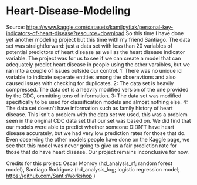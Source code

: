 # Heart-Disease-Modeling
Source: https://www.kaggle.com/datasets/kamilpytlak/personal-key-indicators-of-heart-disease?resource=download
So this time I have done yet another modeling project but this time with my friend Santiago. The data set was straightforward: just
a data set with less than 20 variables of potential predictors of heart disease as well as the heart disease indicator variable.
The project was for us to see if we can create a model that can adequately predict heart disease in people using the other varaibles, but
we ran into a couple of issues outside our control. 1: There was no unique id variable to indicate seperate entities among the obseravtions
and also caused issues with checking for duplicates. 2: The data set is heavily compressed. The data set is a heavily modified version of the 
one provided by the CDC, ommitting tons of information. 3: The data set was modified specifically to be used for classification models and 
almost nothing else. 4: The data set doesn't have information such as family history of heart disease. This isn't a problem with the data set
we used, this was a problem seen in the original CDC data set that our set was based on. 
We did find that our models were able to predict whether someone DIDN'T have heart disease accurately, but we had very low prediction rates 
for those that do. Even observing the other models people have done on the Kaggle page, we see that this model was never going to give us
a fair prediction rate for those that do have heart disease. Our project remains inconclusive for now.

Credits for this project: Oscar Monroy (hd_analysis_rf; random forest model), Santiago Rodriguez (hd_analysis_log; logistic regression model;  https://github.com/SantisWorkshop )
